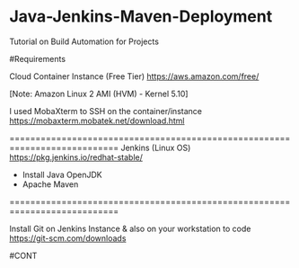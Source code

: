 # Java-Jenkins-Maven-Deployment
Tutorial on Build Automation for Projects

#Requirements

Cloud Container Instance (Free Tier)
https://aws.amazon.com/free/

[Note: Amazon Linux 2 AMI (HVM) - Kernel 5.10]

I used MobaXterm to SSH on the container/instance
https://mobaxterm.mobatek.net/download.html

===========================================================================
Jenkins (Linux OS)
https://pkg.jenkins.io/redhat-stable/

- Install Java OpenJDK
- Apache Maven

===========================================================================

Install Git on Jenkins Instance & also on your workstation to code
https://git-scm.com/downloads

#CONT


